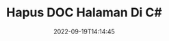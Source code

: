 ---
############################# Static ############################
layout: "auto-gen-merger"
date: 2022-09-19T14:14:45
draft: false
otherformats: docm docx dot dotm dotx epub html mht mhtml odp ods odt one otp ott pdf

############################# Head ############################
head_title: "Hapus DOC Halaman di C#"
head_description: "Hapus atau hapus satu halaman atau kumpulan halaman dari file DOC di C# dengan membalik urutan halaman menggunakan API penggabungan dokumen."

############################# Header ############################
title: "Hapus DOC Halaman Di C#"
description: "Hapus DOC Halaman dengan beberapa baris kode .NET."
bg_image: "https://cms.admin.containerize.com/templates/aspose/App_Themes/V3/images/bg/header1.png"
bg_overlay: false
button:
    enable: true
    icon: "fas fa-arrow-down"
    label: "Unduh Uji Coba Gratis"
    link: "https://downloads.groupdocs.com/merger/net"

############################# SubMenu ############################
submenu:
    enable: true

    left:
        img_alt: "GroupDocs.Merger for .NET"
        image: "https://cms.admin.containerize.com/templates/groupdocs/images/product-logos/90x90-noborder/groupdocs-merger-net.png"
        product: "GroupDocs.Merger"
        platform: ".NET"

    middle:
        button:

            # button loop
            - link: "https://apireference.groupdocs.com/merger/net"
              text: "Referensi API"

            # button loop
            - link: "https://github.com/groupdocs-merger"
              text: "Contoh Kode"

            # button loop
            - link: "https://products.groupdocs.app/merger/family"
              text: "Demo Langsung"

            # button loop
            - link: "https://purchase.groupdocs.com/pricing/merger/net"
              text: "Harga"

    right:
        link_download: "https://downloads.groupdocs.com/merger"
        link_learn: "https://docs.groupdocs.com/merger/net"
        link_buy: "https://purchase.groupdocs.com"

############################# About ############################
about:
    enable: true
    title: "Tentang GroupDocs.Merger for .NET API"
    content: |
        [GroupDocs.Merger for .NET](/id/merger/net/) menawarkan solusi sederhana untuk menggabungkan & memisahkan berbagai format dokumen dengan aman termasuk PDF, Microsoft Office (Word, Excel, PowerPoint , OneNote), OpenDocument, HTML, gambar, dan banyak lainnya dalam aplikasi .NET. Dengan menambahkan hanya beberapa baris kode, lakukan beberapa operasi dokumen seperti memindahkan, menghapus, memutar, menukar, mengekstrak, atau mengubah orientasi halaman di dalam dokumen. API penggabungan dokumen juga mendukung pratinjau halaman dokumen sebagai gambar untuk menganalisis struktur dokumen, pemformatan, dan konten pada halaman.
        
        GroupDocs.Merger API adalah pilihan tepat untuk solusi perusahaan yang membutuhkan fitur penghapusan halaman file. API ini didukung dengan baik di semua sistem operasi dan platform utama termasuk .NET Framework, .NET Standard, .NET Core, Mono.

############################# Steps ############################
steps:
    enable: true
    title_left: "Hapus DOC Halaman File di .NET"
    content_left: |
        [GroupDocs.Merger for .NET](/id/merger/net/) memudahkan pengembang C# untuk menghapus satu atau beberapa halaman tertentu dalam DOC file dengan menerapkan beberapa langkah mudah.
        
        * Inisialisasi **RemoveOptions** dengan nomor halaman yang akan dihapus.
        * Buat instance baru **Merger** dan teruskan jalur dokumen sumber sebagai parameter konstruktor.
        * Panggil **RemovePages** dan teruskan objek **RemoveOptions**.
        * Panggil **Save** dan tentukan jalur file untuk menyimpan dokumen yang dihasilkan.

    title_right: "Persyaratan sistem"
    content_right: |
        GroupDocs.Merger for .NET API didukung di semua platform dan sistem operasi utama. Sebelum menjalankan kode di bawah ini, pastikan Anda telah menginstal prasyarat berikut di sistem Anda.

        * Sistem Operasi: Microsoft Windows, Linux, MacOS
        * Lingkungan Pengembangan: Visual Studio, Xamarin, MonoDevelop
        * Kerangka kerja: .NET Framework, .NET Standard, .NET Core, Mono
        * Unduh versi terbaru GroupDocs.Merger for .NET dari [NuGet](https://www.nuget.org/packages/groupdocs.merger)
         
    code: |
     {{% merger/additional-styles %}}
     {{< merger/code-merger title="Cara menghapus halaman file DOC menggunakan kode contoh C#">}}

        ```csharp    
        // Hapus halaman file DOC menggunakan GroupDocs.Merger API
        // Inisialisasi kelas RemoveOptions dengan nomor halaman yang dipilih
        RemoveOptions removeOptions = new RemoveOptions(new int[] { 3, 6 });

        // Instansiasi Penggabungan dengan dokumen masukan DOC
        using (Merger merger = new Merger("input.doc"))
          {
            // Panggil metode RemovePages dan berikan objek RemoveOptions ke sana
            merger.RemovePages(removeOptions);
    
            // Panggil metode Simpan dan berikan jalur file yang diinginkan untuk menyimpan dokumen keluaran
            merger.Save("output.doc");
          }
        ```
     {{< /merger/code-merger >}}

############################# Demos ############################
demos:
    enable: true
    title: "Demo Langsung - Hapus DOC Laman Daring"
    content: |
       Hapus halaman file DOC sekarang juga dengan mengunjungi situs web [GroupDocs.Merger Live Demo](https://products.groupdocs.app/splitter/remove-pages/doc).
       Demo langsung memiliki manfaat sebagai berikut.
        
############################# About Formats ############################
about_formats:
    enable: true

############################# More Formats ############################
more_formats:
    enable: true
    title: "Hapus Halaman Dari Format Dokumen Lain"
    content: |
        .NET mendokumentasikan penggabungan & API pemisahan untuk format file dan gambar. Hapus beberapa format file populer seperti yang dinyatakan di bawah ini.

############################# Back to top ###############################
back_to_top:
    enable: true
---